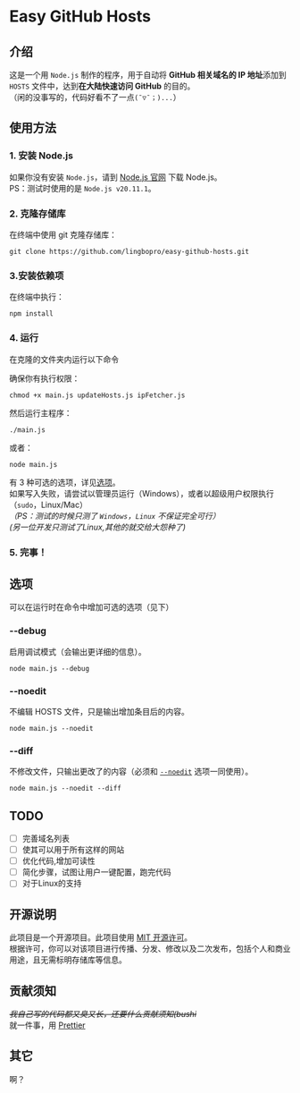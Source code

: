 # Easy GitHub Hosts

## 介绍

这是一个用 `Node.js` 制作的程序，用于自动将 **GitHub 相关域名的 IP 地址**添加到 `HOSTS` 文件中，达到**在大陆快速访问 GitHub** 的目的。  
（闲的没事写的，代码好看不了一点`(ˉ▽ˉ；)...`）

## 使用方法

### 1. 安装 Node.js

如果你没有安装 `Node.js`，请到 [Node.js 官网](//nodejs.org/en/download) 下载 Node.js。  
PS：测试时使用的是 `Node.js v20.11.1`。

### 2. 克隆存储库

在终端中使用 git 克隆存储库：

```shell
git clone https://github.com/lingbopro/easy-github-hosts.git
```

### 3.安装依赖项

在终端中执行：

```shell
npm install
```

### 4. 运行

在克隆的文件夹内运行以下命令  

确保你有执行权限：
```shell
chmod +x main.js updateHosts.js ipFetcher.js
```
然后运行主程序：  
```shell
./main.js
```

或者：  
```shell
node main.js
```


有 3 种可选的选项，详见[选项](#选项)。  
如果写入失败，请尝试以管理员运行（Windows），或者以超级用户权限执行（`sudo`，Linux/Mac）  
_（PS：测试的时候只测了 `Windows`，`Linux` 不保证完全可行）_  
_(另一位开发只测试了Linux,其他的就交给大怨种了)_  

### 5. 完事！

## 选项

可以在运行时在命令中增加可选的选项（见下）

### --debug

启用调试模式（会输出更详细的信息）。

```shell
node main.js --debug
```

### --noedit

不编辑 HOSTS 文件，只是输出增加条目后的内容。

```shell
node main.js --noedit
```

### --diff

不修改文件，只输出更改了的内容（必须和 [`--noedit`](#--noedit) 选项一同使用）。

```shell
node main.js --noedit --diff
```

## TODO

- [ ] 完善域名列表   
- [ ] 使其可以用于所有这样的网站  
- [ ] 优化代码,增加可读性  
- [ ] 简化步骤，试图让用户一键配置，跑完代码  
- [ ] 对于Linux的支持  

## 开源说明

此项目是一个开源项目。此项目使用 [MIT 开源许可](LICENCE)。  
根据许可，你可以对该项目进行传播、分发、修改以及二次发布，包括个人和商业用途，且无需标明存储库等信息。

## 贡献须知

_~~我自己写的代码都又臭又长，还要什么贡献须知(bushi~~_  
就一件事，用 [Prettier](//prettier.cn)  

## 其它

啊？
